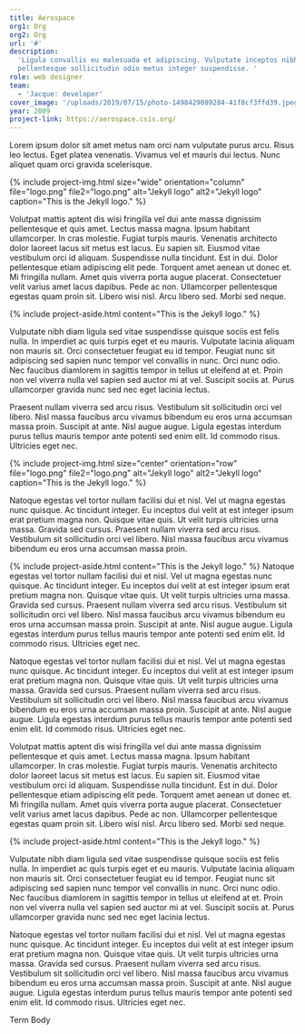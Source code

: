 ```yaml
---
title: Aerospace
org1: Org
org2: Org
url: '#'
description:
  'Ligula convallis eu malesuada et adipiscing. Vulputate inceptos nibh
  pellentesque sollicitudin odio metus integer suspendisse. '
role: web designer
team:
  - 'Jacque: developer'
cover_image: '/uploads/2019/07/15/photo-1498429089284-41f8cf3ffd39.jpeg'
year: 2009
project-link: https://aerospace.csis.org/
---
```


Lorem ipsum dolor sit amet metus nam orci nam vulputate purus arcu. Risus leo lectus. Eget platea venenatis. Vivamus vel et mauris dui lectus. Nunc aliquet quam orci gravida scelerisque.

{% include project-img.html size="wide" orientation="column" file="logo.png" file2="logo.png" alt="Jekyll logo" alt2="Jekyll logo"
caption="This is the Jekyll logo." %}

<section class="project-section">
Volutpat mattis aptent dis wisi fringilla vel dui ante massa dignissim pellentesque et quis amet. Lectus massa magna. Ipsum habitant ullamcorper. In cras molestie. Fugiat turpis mauris. Venenatis architecto dolor laoreet lacus sit metus est lacus. Eu sapien sit. Eiusmod vitae vestibulum orci id aliquam. Suspendisse nulla tincidunt. Est in dui. Dolor pellentesque etiam adipiscing elit pede. Torquent amet aenean ut donec et. Mi fringilla nullam. Amet quis viverra porta augue placerat. Consectetuer velit varius amet lacus dapibus. Pede ac non. Ullamcorper pellentesque egestas quam proin sit. Libero wisi nisl. Arcu libero sed. Morbi sed neque.

{% include project-aside.html content="This is the Jekyll logo." %}

Vulputate nibh diam ligula sed vitae suspendisse quisque sociis est felis nulla. In imperdiet ac quis turpis eget et eu mauris. Vulputate lacinia aliquam non mauris sit. Orci consectetuer feugiat eu id tempor. Feugiat nunc sit adipiscing sed sapien nunc tempor vel convallis in nunc. Orci nunc odio. Nec faucibus diamlorem in sagittis tempor in tellus ut eleifend at et. Proin non vel viverra nulla vel sapien sed auctor mi at vel. Suscipit sociis at. Purus ullamcorper gravida nunc sed nec eget lacinia lectus.

<section class="project-section__subsection">
Praesent nullam viverra sed arcu risus. Vestibulum sit sollicitudin orci vel libero. Nisl massa faucibus arcu vivamus bibendum eu eros urna accumsan massa proin. Suscipit at ante. Nisl augue augue. Ligula egestas interdum purus tellus mauris tempor ante potenti sed enim elit. Id commodo risus. Ultricies eget nec.

{% include project-img.html size="center" orientation="row" file="logo.png" file2="logo.png" alt="Jekyll logo" alt2="Jekyll logo"
caption="This is the Jekyll logo." %}

Natoque egestas vel tortor nullam facilisi dui et nisl. Vel ut magna egestas nunc quisque. Ac tincidunt integer. Eu inceptos dui velit at est integer ipsum erat pretium magna non. Quisque vitae quis. Ut velit turpis ultricies urna massa. Gravida sed cursus. Praesent nullam viverra sed arcu risus. Vestibulum sit sollicitudin orci vel libero. Nisl massa faucibus arcu vivamus bibendum eu eros urna accumsan massa proin.

{% include project-aside.html content="This is the Jekyll logo." %}
Natoque egestas vel tortor nullam facilisi dui et nisl. Vel ut magna egestas nunc quisque. Ac tincidunt integer. Eu inceptos dui velit at est integer ipsum erat pretium magna non. Quisque vitae quis. Ut velit turpis ultricies urna massa. Gravida sed cursus. Praesent nullam viverra sed arcu risus. Vestibulum sit sollicitudin orci vel libero. Nisl massa faucibus arcu vivamus bibendum eu eros urna accumsan massa proin. Suscipit at ante. Nisl augue augue. Ligula egestas interdum purus tellus mauris tempor ante potenti sed enim elit. Id commodo risus. Ultricies eget nec.

</section>

Natoque egestas vel tortor nullam facilisi dui et nisl. Vel ut magna egestas nunc quisque. Ac tincidunt integer. Eu inceptos dui velit at est integer ipsum erat pretium magna non. Quisque vitae quis. Ut velit turpis ultricies urna massa. Gravida sed cursus. Praesent nullam viverra sed arcu risus. Vestibulum sit sollicitudin orci vel libero. Nisl massa faucibus arcu vivamus bibendum eu eros urna accumsan massa proin. Suscipit at ante. Nisl augue augue. Ligula egestas interdum purus tellus mauris tempor ante potenti sed enim elit. Id commodo risus. Ultricies eget nec.

</section>
<section class="project-section">
Volutpat mattis aptent dis wisi fringilla vel dui ante massa dignissim pellentesque et quis amet. Lectus massa magna. Ipsum habitant ullamcorper. In cras molestie. Fugiat turpis mauris. Venenatis architecto dolor laoreet lacus sit metus est lacus. Eu sapien sit. Eiusmod vitae vestibulum orci id aliquam. Suspendisse nulla tincidunt. Est in dui. Dolor pellentesque etiam adipiscing elit pede. Torquent amet aenean ut donec et. Mi fringilla nullam. Amet quis viverra porta augue placerat. Consectetuer velit varius amet lacus dapibus. Pede ac non. Ullamcorper pellentesque egestas quam proin sit. Libero wisi nisl. Arcu libero sed. Morbi sed neque.

{% include project-aside.html content="This is the Jekyll logo." %}

Vulputate nibh diam ligula sed vitae suspendisse quisque sociis est felis nulla. In imperdiet ac quis turpis eget et eu mauris. Vulputate lacinia aliquam non mauris sit. Orci consectetuer feugiat eu id tempor. Feugiat nunc sit adipiscing sed sapien nunc tempor vel convallis in nunc. Orci nunc odio. Nec faucibus diamlorem in sagittis tempor in tellus ut eleifend at et. Proin non vel viverra nulla vel sapien sed auctor mi at vel. Suscipit sociis at. Purus ullamcorper gravida nunc sed nec eget lacinia lectus.

Natoque egestas vel tortor nullam facilisi dui et nisl. Vel ut magna egestas nunc quisque. Ac tincidunt integer. Eu inceptos dui velit at est integer ipsum erat pretium magna non. Quisque vitae quis. Ut velit turpis ultricies urna massa. Gravida sed cursus. Praesent nullam viverra sed arcu risus. Vestibulum sit sollicitudin orci vel libero. Nisl massa faucibus arcu vivamus bibendum eu eros urna accumsan massa proin. Suscipit at ante. Nisl augue augue. Ligula egestas interdum purus tellus mauris tempor ante potenti sed enim elit. Id commodo risus. Ultricies eget nec.

</section>
<section class="dark">Term Body</section>
